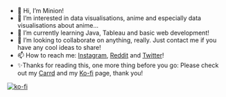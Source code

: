 - 👋 Hi, I’m Minion!
- 👀 I’m interested in data visualisations, anime and especially data visualisations about anime...
- 🌱 I’m currently learning Java, Tableau and basic web development!
- 💞️ I’m looking to collaborate on anything, really. Just contact me if you have any cool ideas to share!
- 📫 How to reach me: [Instagram](https://www.instagram.com/ordinarytwilight/ "@ordinarytwilight on Instagram"), [Reddit](https://www.reddit.com/user/OrdinaryTwilight "u/OrdinaryTwilight on Reddit") and [Twitter](https://twitter.com/OrdinaryTwil "@OrdinaryTwil on Twitter")!
- ✨Thanks for reading this, one more thing before you go: Please check out my [Carrd](https://ordinarytwilight.carrd.co/ "Ordinary Twilight's Carrd Website") and my [Ko-fi](https://ko-fi.com/ordinarytwilight "Ordinary Twilight's Ko-fi") page, thank you!

[![ko-fi](https://ko-fi.com/img/githubbutton_sm.svg)](https://ko-fi.com/P5P65A4TG)

<!---
OrdinaryTwilight/OrdinaryTwilight is a ✨ special ✨ repository because its `README.md` (this file) appears on your GitHub profile.
You can click the Preview link to take a look at your changes.
--->
